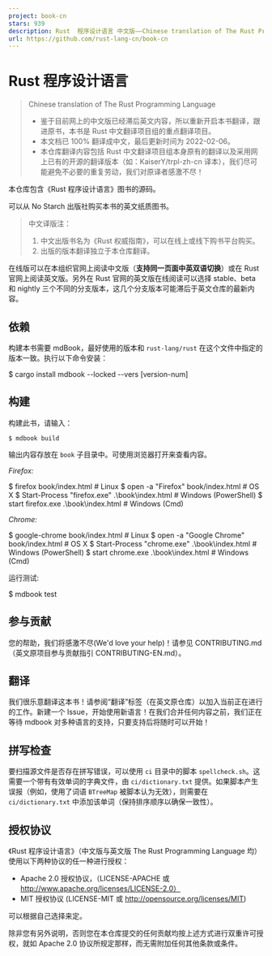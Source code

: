 ```yaml
---
project: book-cn
stars: 939
description: Rust  程序设计语言 中文版——Chinese translation of The Rust Programming Language (Book)
url: https://github.com/rust-lang-cn/book-cn
---
```


Rust 程序设计语言
===========

> Chinese translation of The Rust Programming Language
> 
> -   鉴于目前网上的中文版已经滞后英文内容，所以重新开启本书翻译，跟进原书，本书是 Rust 中文翻译项目组的重点翻译项目。
> -   本文档已 100% 翻译成中文，最后更新时间为 2022-02-06。
> -   本仓库翻译内容包括 Rust 中文翻译项目组本身原有的翻译以及采用网上已有的开源的翻译版本（如：KaiserY/trpl-zh-cn 译本），我们尽可能避免不必要的重复劳动，我们对原译者感激不尽！

本仓库包含《Rust 程序设计语言》图书的源码。

可以从 No Starch 出版社购买本书的英文纸质图书。

> 中文译版注：
> 
> 1.  中文出版书名为《Rust 权威指南》，可以在线上或线下购书平台购买。
> 2.  出版的版本翻译独立于本仓库翻译。

在线版可以在本组织官网上阅读中文版（**支持同一页面中英双语切换**）或在 Rust 官网上阅读英文版。另外在 Rust 官网的英文版在线阅读可以选择 stable、beta 和 nightly 三个不同的分支版本，这几个分支版本可能滞后于英文仓库的最新内容。

依赖
--

构建本书需要 mdBook，最好使用的版本和 `rust-lang/rust` 在这个文件中指定的版本一致。执行以下命令安装：

$ cargo install mdbook --locked --vers \[version-num\]

构建
--

构建此书，请输入：

```
$ mdbook build
```

输出内容存放在 `book` 子目录中。可使用浏览器打开来查看内容。

_Firefox:_

$ firefox book/index.html                       # Linux
$ open -a "Firefox" book/index.html             # OS X
$ Start-Process "firefox.exe" .\\book\\index.html # Windows (PowerShell)
$ start firefox.exe .\\book\\index.html           # Windows (Cmd)

_Chrome:_

$ google-chrome book/index.html                 # Linux
$ open -a "Google Chrome" book/index.html       # OS X
$ Start-Process "chrome.exe" .\\book\\index.html  # Windows (PowerShell)
$ start chrome.exe .\\book\\index.html            # Windows (Cmd)

运行测试:

$ mdbook test

参与贡献
----

您的帮助，我们将感激不尽(We'd love your help)！请参见 CONTRIBUTING.md（英文原项目参与贡献指引 CONTRIBUTING-EN.md）。

翻译
--

我们很乐意翻译这本书！请参阅“翻译”标签（在英文原仓库）以加入当前正在进行的工作。新建一个 Issue，开始使用新语言！在我们合并任何内容之前，我们正在等待 mdbook 对多种语言的支持，只要支持后将随时可以开始！

拼写检查
----

要扫描源文件是否存在拼写错误，可以使用 `ci` 目录中的脚本 `spellcheck.sh`。这需要一个带有有效单词的字典文件，由 `ci/dictionary.txt` 提供。如果脚本产生误报（例如，使用了词语 `BTreeMap` 被脚本认为无效），则需要在 `ci/dictionary.txt` 中添加该单词（保持排序顺序以确保一致性）。

授权协议
----

《Rust 程序设计语言》（中文版与英文版 The Rust Programming Language 均） 使用以下两种协议的任一种进行授权：

-   Apache 2.0 授权协议，（LICENSE-APACHE 或 http://www.apache.org/licenses/LICENSE-2.0）
-   MIT 授权协议 (LICENSE-MIT 或 http://opensource.org/licenses/MIT)

可以根据自己选择来定。

除非您有另外说明，否则您在本仓库提交的任何贡献均按上述方式进行双重许可授权，就如 Apache 2.0 协议所规定那样，而无需附加任何其他条款或条件。
